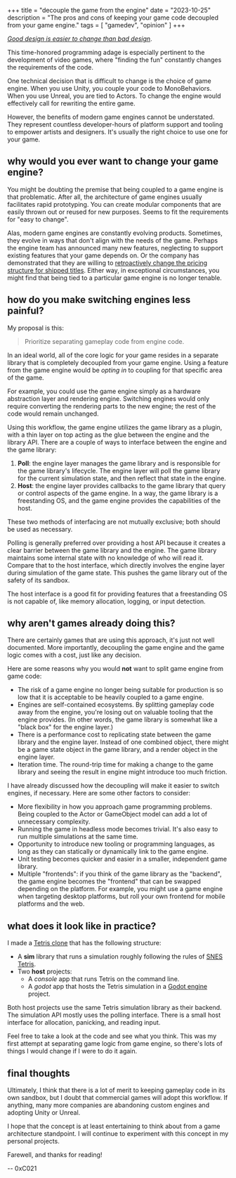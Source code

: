 +++
title = "decouple the game from the engine"
date = "2023-10-25"
description = "The pros and cons of keeping your game code decoupled from your game engine."
tags = [
    "gamedev", "opinion"
]
+++

*[Good design is easier to change than bad design](https://pragprog.com/tips/)*.

This time-honored programming adage is especially pertinent to the development of video games, where "finding the fun" constantly changes the requirements of the code.

One technical decision that is difficult to change is the choice of game engine. When you use Unity, you couple your code to MonoBehaviors. When you use Unreal, you are tied to Actors. To change the engine would effectively call for rewriting the entire game.

However, the benefits of modern game engines cannot be understated. They represent countless developer-hours of platform support and tooling to empower artists and designers. It's usually the right choice to use one for your game.

## why would you ever want to change your game engine?

You might be doubting the premise that being coupled to a game engine is that problematic. After all, the architecture of game engines usually facilitates rapid prototyping. You can create modular components that are easily thrown out or reused for new purposes. Seems to fit the requirements for "easy to change".

Alas, modern game engines are constantly evolving products. Sometimes, they evolve in ways that don't align with the needs of the game. Perhaps the engine team has announced many new features, neglecting to support existing features that your game depends on. Or the company has demonstrated that they are willing to [retroactively change the pricing structure for shipped titles](https://www.gamesindustry.biz/unity-adding-a-fee-for-each-time-a-game-is-installed). Either way, in exceptional circumstances, you might find that being tied to a particular game engine is no longer tenable.

## how do you make switching engines less painful?

My proposal is this:

> Prioritize separating gameplay code from engine code.

In an ideal world, all of the core logic for your game resides in a separate library that is completely decoupled from your game engine. Using a feature from the game engine would be *opting in* to coupling for that specific area of the game.

For example, you could use the game engine simply as a hardware abstraction layer and rendering engine. Switching engines would only require converting the rendering parts to the new engine; the rest of the code would remain unchanged.

Using this workflow, the game engine utilizes the game library as a plugin, with a thin layer on top acting as the glue between the engine and the library API. There are a couple of ways to interface between the engine and the game library:

1. **Poll**: the engine layer manages the game library and is responsible for the game library's lifecycle. The engine layer will poll the game library for the current simulation state, and then reflect that state in the engine.
2. **Host**: the engine layer provides callbacks to the game library that query or control aspects of the game engine. In a way, the game library is a freestanding OS, and the game engine provides the capabilities of the host.

These two methods of interfacing are not mutually exclusive; both should be used as necessary.

Polling is generally preferred over providing a host API because it creates a clear barrier between the game library and the engine. The game library maintains some internal state with no knowledge of who will read it. Compare that to the host interface, which directly involves the engine layer during simulation of the game state. This pushes the game library out of the safety of its sandbox.

The host interface is a good fit for providing features that a freestanding OS is not capable of, like memory allocation, logging, or input detection.

## why aren't games already doing this?

There are certainly games that are using this approach, it's just not well documented. More importantly, decoupling the game engine and the game logic comes with a cost, just like any decision.

Here are some reasons why you would **not** want to split game engine from game code:

* The risk of a game engine no longer being suitable for production is so low that it is acceptable to be heavily coupled to a game engine.
* Engines are self-contained ecosystems. By splitting gameplay code away from the engine, you're losing out on valuable tooling that the engine provides. (In other words, the game library is somewhat like a "black box" for the engine layer.)
* There is a performance cost to replicating state between the game library and the engine layer. Instead of one combined object, there might be a game state object in the game library, and a render object in the engine layer.
* Iteration time. The round-trip time for making a change to the game library and seeing the result in engine might introduce too much friction.

I have already discussed how the decoupling will make it easier to switch engines, if necessary. Here are some other factors to consider:

* More flexibility in how you approach game programming problems. Being coupled to the Actor or GameObject model can add a lot of unnecessary complexity.
* Running the game in headless mode becomes trivial. It's also easy to run multiple simulations at the same time.
* Opportunity to introduce new tooling or programming languages, as long as they can statically or dynamically link to the game engine.
* Unit testing becomes quicker and easier in a smaller, independent game library.
* Multiple "frontends": if you think of the game library as the "backend", the game engine becomes the "frontend" that can be swapped depending on the platform. For example, you might use a game engine when targeting desktop platforms, but roll your own frontend for mobile platforms and the web.

## what does it look like in practice?

I made a [Tetris clone](https://github.com/0xC021/tetris) that has the following structure:

* A **sim** library that runs a simulation roughly following the rules of [SNES Tetris](https://meatfighter.com/nintendotetrisai/).
* Two **host** projects:
    * A *console* app that runs Tetris on the command line.
    * A *godot* app that hosts the Tetris simulation in a [Godot engine](https://godotengine.org/) project.

Both host projects use the same Tetris simulation library as their backend. The simulation API mostly uses the polling interface. There is a small host interface for allocation, panicking, and reading input.

Feel free to take a look at the code and see what you think. This was my first attempt at separating game logic from game engine, so there's lots of things I would change if I were to do it again.

## final thoughts

Ultimately, I think that there is a lot of merit to keeping gameplay code in its own sandbox, but I doubt that commercial games will adopt this workflow. If anything, many more companies are abandoning custom engines and adopting Unity or Unreal.

I hope that the concept is at least entertaining to think about from a game architecture standpoint. I will continue to experiment with this concept in my personal projects.

Farewell, and thanks for reading!

-- 0xC021